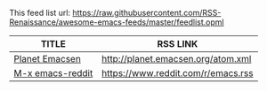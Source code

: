 This feed list url: https://raw.githubusercontent.com/RSS-Renaissance/awesome-emacs-feeds/master/feedlist.opml

TITLE | RSS LINK
----- | -----
[Planet Emacsen](http://planet.emacsen.org/) | <http://planet.emacsen.org/atom.xml>
[M-x emacs-reddit](https://www.reddit.com/r/emacs/) | <https://www.reddit.com/r/emacs.rss>
